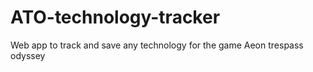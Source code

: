 # ATO-technology-tracker
Web app to track and save any technology for the game Aeon trespass odyssey 
